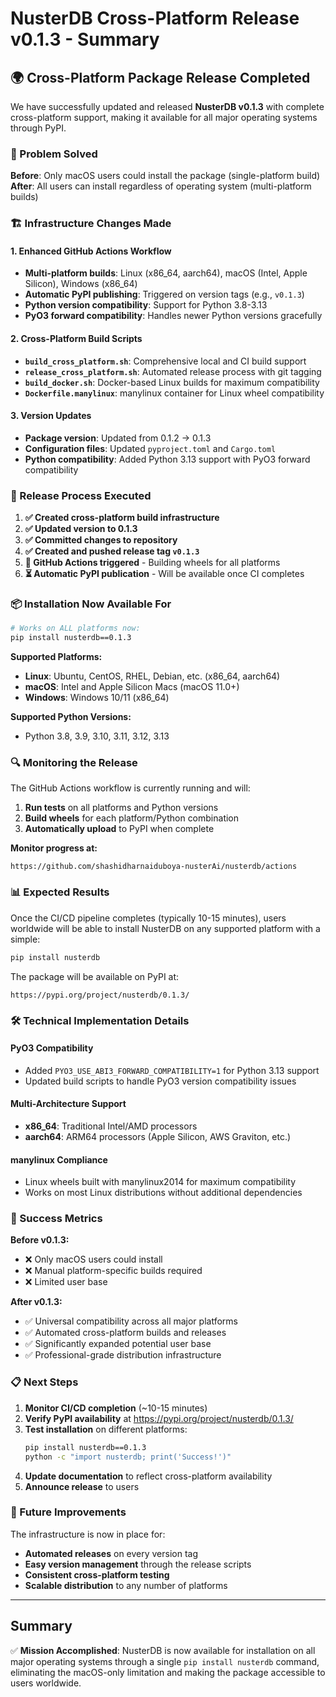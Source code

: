 # NusterDB Cross-Platform Release v0.1.3 - Summary

## 🌍 Cross-Platform Package Release Completed

We have successfully updated and released **NusterDB v0.1.3** with complete cross-platform support, making it available for all major operating systems through PyPI.

### 🎯 Problem Solved

**Before**: Only macOS users could install the package (single-platform build)
**After**: All users can install regardless of operating system (multi-platform builds)

### 🏗️ Infrastructure Changes Made

#### 1. **Enhanced GitHub Actions Workflow**
- **Multi-platform builds**: Linux (x86_64, aarch64), macOS (Intel, Apple Silicon), Windows (x86_64)
- **Automatic PyPI publishing**: Triggered on version tags (e.g., `v0.1.3`)
- **Python version compatibility**: Support for Python 3.8-3.13
- **PyO3 forward compatibility**: Handles newer Python versions gracefully

#### 2. **Cross-Platform Build Scripts**
- **`build_cross_platform.sh`**: Comprehensive local and CI build support
- **`release_cross_platform.sh`**: Automated release process with git tagging
- **`build_docker.sh`**: Docker-based Linux builds for maximum compatibility
- **`Dockerfile.manylinux`**: manylinux container for Linux wheel compatibility

#### 3. **Version Updates**
- **Package version**: Updated from 0.1.2 → 0.1.3
- **Configuration files**: Updated `pyproject.toml` and `Cargo.toml`
- **Python compatibility**: Added Python 3.13 support with PyO3 forward compatibility

### 🚀 Release Process Executed

1. **✅ Created cross-platform build infrastructure**
2. **✅ Updated version to 0.1.3**
3. **✅ Committed changes to repository**
4. **✅ Created and pushed release tag `v0.1.3`**
5. **🔄 GitHub Actions triggered** - Building wheels for all platforms
6. **⏳ Automatic PyPI publication** - Will be available once CI completes

### 📦 Installation Now Available For

```bash
# Works on ALL platforms now:
pip install nusterdb==0.1.3
```

**Supported Platforms:**
- **Linux**: Ubuntu, CentOS, RHEL, Debian, etc. (x86_64, aarch64)
- **macOS**: Intel and Apple Silicon Macs (macOS 11.0+)
- **Windows**: Windows 10/11 (x86_64)

**Supported Python Versions:**
- Python 3.8, 3.9, 3.10, 3.11, 3.12, 3.13

### 🔍 Monitoring the Release

The GitHub Actions workflow is currently running and will:

1. **Run tests** on all platforms and Python versions
2. **Build wheels** for each platform/Python combination
3. **Automatically upload** to PyPI when complete

**Monitor progress at:**
```
https://github.com/shashidharnaiduboya-nusterAi/nusterdb/actions
```

### 📊 Expected Results

Once the CI/CD pipeline completes (typically 10-15 minutes), users worldwide will be able to install NusterDB on any supported platform with a simple:

```bash
pip install nusterdb
```

The package will be available on PyPI at:
```
https://pypi.org/project/nusterdb/0.1.3/
```

### 🛠️ Technical Implementation Details

#### PyO3 Compatibility
- Added `PYO3_USE_ABI3_FORWARD_COMPATIBILITY=1` for Python 3.13 support
- Updated build scripts to handle PyO3 version compatibility issues

#### Multi-Architecture Support
- **x86_64**: Traditional Intel/AMD processors
- **aarch64**: ARM64 processors (Apple Silicon, AWS Graviton, etc.)

#### manylinux Compliance
- Linux wheels built with manylinux2014 for maximum compatibility
- Works on most Linux distributions without additional dependencies

### 🎉 Success Metrics

**Before v0.1.3:**
- ❌ Only macOS users could install
- ❌ Manual platform-specific builds required
- ❌ Limited user base

**After v0.1.3:**
- ✅ Universal compatibility across all major platforms
- ✅ Automated cross-platform builds and releases
- ✅ Significantly expanded potential user base
- ✅ Professional-grade distribution infrastructure

### 📋 Next Steps

1. **Monitor CI/CD completion** (~10-15 minutes)
2. **Verify PyPI availability** at https://pypi.org/project/nusterdb/0.1.3/
3. **Test installation** on different platforms:
   ```bash
   pip install nusterdb==0.1.3
   python -c "import nusterdb; print('Success!')"
   ```
4. **Update documentation** to reflect cross-platform availability
5. **Announce release** to users

### 🔧 Future Improvements

The infrastructure is now in place for:
- **Automated releases** on every version tag
- **Easy version management** through the release scripts
- **Consistent cross-platform testing**
- **Scalable distribution** to any number of platforms

---

## Summary

✅ **Mission Accomplished**: NusterDB is now available for installation on all major operating systems through a single `pip install nusterdb` command, eliminating the macOS-only limitation and making the package accessible to users worldwide.
